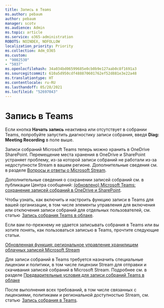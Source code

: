 ```yaml
---
title: Запись в Teams
ms.author: pebaum
author: pebaum
manager: scotv
ms.audience: Admin
ms.topic: article
ms.service: o365-administration
ROBOTS: NOINDEX, NOFOLLOW
localization_priority: Priority
ms.collection: Adm_O365
ms.custom:
- "9002530"
- "5037"
ms.openlocfilehash: 34a034bd06599685e0cb0b9e127aab0c8f1691a3
ms.sourcegitcommit: 610a5d950cdf488870601762ef52d881e3e22a48
ms.translationtype: HT
ms.contentlocale: ru-RU
ms.lasthandoff: 05/28/2021
ms.locfileid: "52697043"
---
```

# <a name="recording-in-teams"></a>Запись в Teams

Если кнопка **Начать запись** неактивна или отсутствует в собрании Teams, попробуйте запустить диагностику записи собрания, введя **Diag: Meeting Recording** в поле выше. 

Записи собраний Microsoft Teams теперь можно хранить в OneDrive SharePoint. Перемещение места хранения в OneDrive и SharePoint устраняет проблему, из-за которой записи собраний не работали из-за недоступности Stream в вашем регионе. Дополнительные сведения см. в разделе [Вопросы и ответы о Microsoft Stream](/stream/faq#which-regions-does-microsoft-stream-host-my-data-in).

Дополнительные сведения о сохранении записей собраний см. в публикации Центра сообщений: [(обновлено) Microsoft Teams: сохранение записей собраний в OneDrive и SharePoint](https://portal.microsoft.com/Adminportal/Home?ref=MessageCenter&id=MC222640).

Чтобы узнать, как включить и настроить функцию записи в Teams для вашей организации, в том числе элементы управления для включения или отключения записи собраний для отдельных пользователей, см. статью  [Запись собрания Teams в облаке](/microsoftteams/cloud-recording). 

Если вам по-прежнему не удается записывать собрания в Teams или вы хотите понять, как пользоваться записью в Teams, прочтите следующие статьи. 

[Обновленная функция: региональное управление хранилищем облачных записей Microsoft Stream](https://admin.microsoft.com/AdminPortal/Home#/MessageCenter?id=MC214327)

Для записи собраний в Teams требуется назначить специальные лицензии и политики, в том числе лицензии Stream для отправки и скачивания записей собраний в Microsoft Stream. Подробнее см. в разделе [Предварительные условия для записи собраний Teams в облаке](/microsoftteams/cloud-recording#prerequisites-for-teams-cloud-meeting-recording)

После выполнения всех требований, в том числе связанных с лицензиями, политиками и региональной доступностью Stream, см. статью  [Запись собрания в Teams](https://support.office.com/article/34dfbe7f-b07d-4a27-b4c6-de62f1348c24). 
